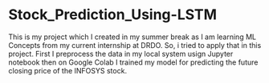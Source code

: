 # Stock_Prediction_Using-LSTM
This is my project which I created in my summer break as I am learning ML Concepts from my current internship at DRDO. So, i tried to apply that in this project. First I preprocess the data in my local system usign Jupyter notebook then on Google Colab I trained my model for predicting the future closing price of the INFOSYS stock.

